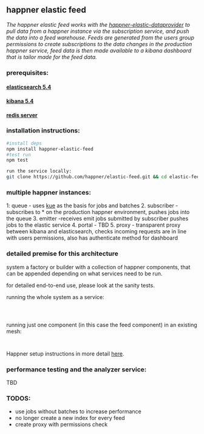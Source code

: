 happner elastic feed
----------------------------
*The happner elastic feed works with the [happner-elastic-dataprovider](https://github.com/happner/elastic-dataprovider) to pull data from a happner instance via the subscription service, and push the data into a feed warehouse. Feeds are generated from the users group permissions to create subscriptions to the data changes in the production happner service, feed data is then made available to a kibana dashboard that is tailor made for the feed data.*

### prerequisites:

#### [elasticsearch 5.4](https://www.elastic.co/blog/elasticsearch-5-4-0-released)

#### [kibana 5.4](https://www.elastic.co/blog/kibana-5-4-0-released)

#### [redis server](https://redis.io/topics/quickstart)

### installation instructions:

```bash
#install deps
npm install happner-elastic-feed
#test run
npm test

run the service locally:
git clone https://github.com/happner/elastic-feed.git && cd elastic-feed && npm install && node service/start
```

### multiple happner instances:
1: queue - uses [kue](https://github.com/Automattic/kue) as the basis for jobs and batches
2. subscriber - subscribes to * on the production happner environment, pushes jobs into the queue
3. emitter -receives emit jobs submitted by subscriber pushes jobs to the elastic service
4. portal - TBD
5. proxy - transparent proxy between kibana and elasticsearch, checks incoming requests are in line with users permissions, also has authenticate method for dashboard

### detailed premise for this architecture

system a factory or builder with a collection of happner components, that can be appended depending on what services need to be run.

for detailed end-to-end use, please look at the sanity tests.

running the whole system as a service:

```bash

```

```javascript



```

running just one component (in this case the feed component) in an existing mesh:

```bash

```

```javascript

```


Happner setup instructions in more detail [here](https://github.com/happner/happner/blob/master/docs/walkthrough/the-basics.md).

### performance testing and the analyzer service:

TBD

### TODOS:

- use jobs without batches to increase performance
- no longer create a new index for every feed
- create proxy with permissions check